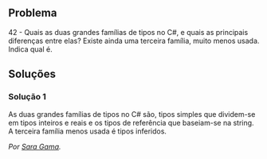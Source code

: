 ## Problema

42 - Quais as duas grandes famílias de tipos no C#, e quais as principais
diferenças entre elas? Existe ainda uma terceira família, muito menos usada.
Indica qual é.

## Soluções

### Solução 1

As duas grandes famílias de tipos no C# são, tipos simples que dividem-se
em tipos inteiros e reais e os tipos de referência que baseiam-se na string. 
A terceira família menos usada é tipos inferidos.

*Por [Sara Gama](https://github.com/serapinta).*